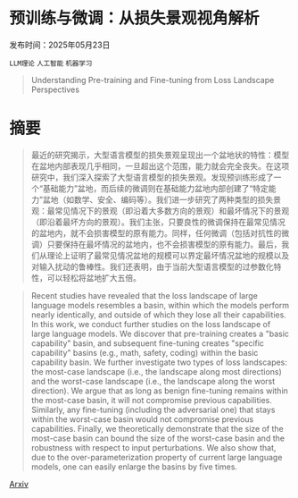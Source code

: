 # 预训练与微调：从损失景观视角解析

发布时间：2025年05月23日

`LLM理论` `人工智能` `机器学习`

> Understanding Pre-training and Fine-tuning from Loss Landscape Perspectives

# 摘要

> 最近的研究揭示，大型语言模型的损失景观呈现出一个盆地状的特性：模型在盆地内部表现几乎相同，一旦超出这个范围，能力就会完全丧失。在这项研究中，我们深入探索了大型语言模型的损失景观。发现预训练形成了一个“基础能力”盆地，而后续的微调则在基础能力盆地内部创建了“特定能力”盆地（如数学、安全、编码等）。我们进一步研究了两种类型的损失景观：最常见情况下的景观（即沿着大多数方向的景观）和最坏情况下的景观（即沿着最坏方向的景观）。我们主张，只要良性的微调保持在最常见情况的盆地内，就不会损害模型的原有能力。同样，任何微调（包括对抗性的微调）只要保持在最坏情况的盆地内，也不会损害模型的原有能力。最后，我们从理论上证明了最常见情况盆地的规模可以界定最坏情况盆地的规模以及对输入扰动的鲁棒性。我们还表明，由于当前大型语言模型的过参数化特性，可以轻松将盆地扩大五倍。

> Recent studies have revealed that the loss landscape of large language models resembles a basin, within which the models perform nearly identically, and outside of which they lose all their capabilities. In this work, we conduct further studies on the loss landscape of large language models. We discover that pre-training creates a "basic capability" basin, and subsequent fine-tuning creates "specific capability" basins (e.g., math, safety, coding) within the basic capability basin. We further investigate two types of loss landscapes: the most-case landscape (i.e., the landscape along most directions) and the worst-case landscape (i.e., the landscape along the worst direction). We argue that as long as benign fine-tuning remains within the most-case basin, it will not compromise previous capabilities. Similarly, any fine-tuning (including the adversarial one) that stays within the worst-case basin would not compromise previous capabilities. Finally, we theoretically demonstrate that the size of the most-case basin can bound the size of the worst-case basin and the robustness with respect to input perturbations. We also show that, due to the over-parameterization property of current large language models, one can easily enlarge the basins by five times.

[Arxiv](https://arxiv.org/abs/2505.17646)